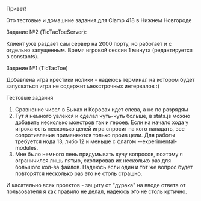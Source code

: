 ﻿Привет!

Это тестовые и домашние задания для Clamp 418 в Нижнем Новгороде

Задание №2 (TicTacToeServer): 

 Клиент уже раздает сам сервер на 2000 порту, но работает и с отдельно запущенным. Время игровой сессии 1 минута (редактируется в constants).

Задание №1 (TicTacToe)

Добавлена игра крестики нолики - надеюсь терминал на котором будет запускаться игра не содержит межстрочных интервалов :)

Тестовые задания

1. Сравнение чисел в Быках и Коровах идет слева, а не по разрядям
2. Тут я немного увлекся и сделал чуть-чуть больше, в stats.js можно добавить несколько монстров так и героев.
Если на начало хода у игрока есть несколько целей игра спросит на кого нападать, все сопротивления применяются только 
проив цели.  Для работы требуется нода 13, либо 12 и меньше с флагом --experimental-modules.
3. Мне было немного лень придумывать кучу вопросов, поэтому я ограничился лишь пятью, скопировав их несколько раз для 
большого кол-ва файлов. Надеюсь если один и тот же вопрос будет повторятся несколько раз это не столь страшно.

И касательно всех проектов - защиту от "дурака" на вводе ответа от пользователя я как правило не делал, надеюсь это 
не столь кртично. 


